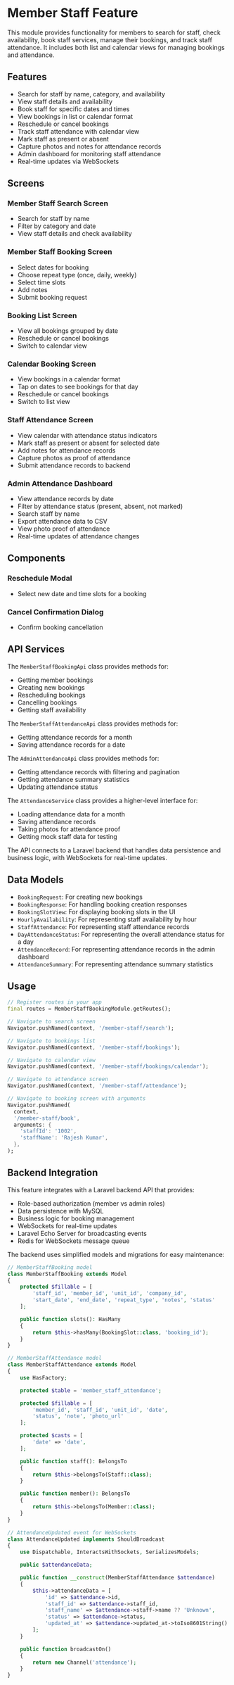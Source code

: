 # Member Staff Feature

This module provides functionality for members to search for staff, check availability, book staff services, manage their bookings, and track staff attendance. It includes both list and calendar views for managing bookings and attendance.

## Features

- Search for staff by name, category, and availability
- View staff details and availability
- Book staff for specific dates and times
- View bookings in list or calendar format
- Reschedule or cancel bookings
- Track staff attendance with calendar view
- Mark staff as present or absent
- Capture photos and notes for attendance records
- Admin dashboard for monitoring staff attendance
- Real-time updates via WebSockets

## Screens

### Member Staff Search Screen
- Search for staff by name
- Filter by category and date
- View staff details and check availability

### Member Staff Booking Screen
- Select dates for booking
- Choose repeat type (once, daily, weekly)
- Select time slots
- Add notes
- Submit booking request

### Booking List Screen
- View all bookings grouped by date
- Reschedule or cancel bookings
- Switch to calendar view

### Calendar Booking Screen
- View bookings in a calendar format
- Tap on dates to see bookings for that day
- Reschedule or cancel bookings
- Switch to list view

### Staff Attendance Screen
- View calendar with attendance status indicators
- Mark staff as present or absent for selected date
- Add notes for attendance records
- Capture photos as proof of attendance
- Submit attendance records to backend

### Admin Attendance Dashboard
- View attendance records by date
- Filter by attendance status (present, absent, not marked)
- Search staff by name
- Export attendance data to CSV
- View photo proof of attendance
- Real-time updates of attendance changes

## Components

### Reschedule Modal
- Select new date and time slots for a booking

### Cancel Confirmation Dialog
- Confirm booking cancellation

## API Services

The `MemberStaffBookingApi` class provides methods for:
- Getting member bookings
- Creating new bookings
- Rescheduling bookings
- Cancelling bookings
- Getting staff availability

The `MemberStaffAttendanceApi` class provides methods for:
- Getting attendance records for a month
- Saving attendance records for a date

The `AdminAttendanceApi` class provides methods for:
- Getting attendance records with filtering and pagination
- Getting attendance summary statistics
- Updating attendance status

The `AttendanceService` class provides a higher-level interface for:
- Loading attendance data for a month
- Saving attendance records
- Taking photos for attendance proof
- Getting mock staff data for testing

The API connects to a Laravel backend that handles data persistence and business logic, with WebSockets for real-time updates.

## Data Models

- `BookingRequest`: For creating new bookings
- `BookingResponse`: For handling booking creation responses
- `BookingSlotView`: For displaying booking slots in the UI
- `HourlyAvailability`: For representing staff availability by hour
- `StaffAttendance`: For representing staff attendance records
- `DayAttendanceStatus`: For representing the overall attendance status for a day
- `AttendanceRecord`: For representing attendance records in the admin dashboard
- `AttendanceSummary`: For representing attendance summary statistics

## Usage

```dart
// Register routes in your app
final routes = MemberStaffBookingModule.getRoutes();

// Navigate to search screen
Navigator.pushNamed(context, '/member-staff/search');

// Navigate to bookings list
Navigator.pushNamed(context, '/member-staff/bookings');

// Navigate to calendar view
Navigator.pushNamed(context, '/member-staff/bookings/calendar');

// Navigate to attendance screen
Navigator.pushNamed(context, '/member-staff/attendance');

// Navigate to booking screen with arguments
Navigator.pushNamed(
  context,
  '/member-staff/book',
  arguments: {
    'staffId': '1002',
    'staffName': 'Rajesh Kumar',
  },
);
```

## Backend Integration

This feature integrates with a Laravel backend API that provides:

- Role-based authorization (member vs admin roles)
- Data persistence with MySQL
- Business logic for booking management
- WebSockets for real-time updates
- Laravel Echo Server for broadcasting events
- Redis for WebSockets message queue

The backend uses simplified models and migrations for easy maintenance:

```php
// MemberStaffBooking model
class MemberStaffBooking extends Model
{
    protected $fillable = [
        'staff_id', 'member_id', 'unit_id', 'company_id',
        'start_date', 'end_date', 'repeat_type', 'notes', 'status'
    ];

    public function slots(): HasMany
    {
        return $this->hasMany(BookingSlot::class, 'booking_id');
    }
}

// MemberStaffAttendance model
class MemberStaffAttendance extends Model
{
    use HasFactory;

    protected $table = 'member_staff_attendance';

    protected $fillable = [
        'member_id', 'staff_id', 'unit_id', 'date',
        'status', 'note', 'photo_url'
    ];

    protected $casts = [
        'date' => 'date',
    ];

    public function staff(): BelongsTo
    {
        return $this->belongsTo(Staff::class);
    }

    public function member(): BelongsTo
    {
        return $this->belongsTo(Member::class);
    }
}

// AttendanceUpdated event for WebSockets
class AttendanceUpdated implements ShouldBroadcast
{
    use Dispatchable, InteractsWithSockets, SerializesModels;

    public $attendanceData;

    public function __construct(MemberStaffAttendance $attendance)
    {
        $this->attendanceData = [
            'id' => $attendance->id,
            'staff_id' => $attendance->staff_id,
            'staff_name' => $attendance->staff->name ?? 'Unknown',
            'status' => $attendance->status,
            'updated_at' => $attendance->updated_at->toIso8601String()
        ];
    }

    public function broadcastOn()
    {
        return new Channel('attendance');
    }
}
```

